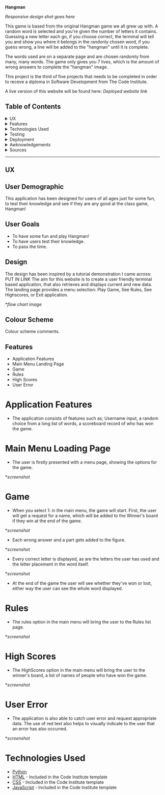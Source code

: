 **Hangman**

*Responsive design shot goes here*

This game is based from the original Hangman game we all grew up with. A random word is selected and you're given the number of letters it contains. Guessing a new letter each go, if you choose correct, the terminal will tell you and show you where it belongs in the randonly chosen word, if you guess wrong, a line will be added to the "hangman" until it is complete.

The words used are on a separate page and are chosen randomly from many, many words. The game only gives you 7 lives, which is the amount of wrong answers to complete the "hangman" image. 

This project is the third of five projects that needs to be completed in order to receve a diploma in Software Development from The Code Institute.

A live version of this website will be found here: *Deployed website link*


## Table of Contents ##
<details><summary>UX</summary>

- [User Demographic](#user-demographic "User Demographic")
- [User Goals](#user-goals "User Goals")
- [Design](#design "Design")
- [Colour Scheme](#colour-scheme "Colour Scheme")

</details>

<details><summary>Features</summary>

- [Application Features](#application_features "Application Features")
- [Main Menu Landing Page](#main_menu_landing_page "Main Menu Landing Page")
- [Word Page](#word_page "Word Page")
- [Rules Page](#rules_page "Rules Page")
- [High Scores](#high_scores "High Scores")
- [User Error](#user_error "User Error")

</details>

<details><summary>Technologies Used</summary>

- [Languages Used](#languages_used "Languages Used")
- [Python Libraries and API](#python_libraries_and_api "Python Libraries and API")
- [Storing Data](#storing_data "Storing Data")

</details>

<details><summary>Testing</summary>

  - [Validator testing](#validator-testing "Validator Testing")
  - [Testing and bugs](#testing-and-bugs "Testing and bugs")


</details>

<details><summary>Deployment</summary>

  - [Deployment](#deployment "Deployment")

</details>

<details><summary>Awknowledgements</summary>

- [Acknowledgements](#acknowledgements "Acknowledgements")

</details>

<details><summary>Sources</summary>

- [Sources](#sources "Sources")

</details>

------------------------------------------------------------------------------------------------------------

## UX 

## User Demographic
 This application has been designed for users of all ages just for some fun, to test their knowledge and see if they are any good at the class game, Hangman!
 
 ## User Goals
 * To have some fun and play Hangman!
 * To have users test their knowledge.
 * To pass the time.

 ## Design 
The design has been inspired by a tutorial demonstration I came across: PUT IN LINK
The aim for this website is to create a user friendly terminal based application, that also retrieves and displays current and new data. The landing page provides a menu selection: Play Game, See Rules, See Highscores, or Exit application.

**flow chart image*

## Colour Scheme
  Colour scheme comments.

## Features

- Application Features
- Main Menu Landing Page
- Game
- Rules
- High Scores
- User Error

# Application Features

- The application consists of features such as; Username input, a random choice from a long list of words, a scoreboard record of who has won the game.

# Main Menu Loading Page

- The user is firstly presented with a menu page, showing the options for the game.

**screenshot*

# Game

- When you select 1: in the main menu, the game will start. First, the user will get a request for a name, which will be added to the Winner's board if they win at the end of the game. 

**screenshot*

- Each wrong answer and a part gets added to the figure.

**screenshot*

- Every correct letter is displayed, as are the letters the user has used and the letter placement in the word itself.

**screenshot*

- At the end of the game the user will see whether they've won or lost, either way the user can see the whole word displayed.

# Rules

- The rules option in the main menu will bring the user to the Rules list page.

**screenshot*

# High Scores

- The HighScores option in the main menu will bring the user to the winner's board, a list of names of people who have won the game.

**screenshot*

# User Error 

- The application is also able to catch user error and request appropriate data. The use of red text also helps to visually indicate to the user that an error has also occurred.

**screenshot*

# Technologies Used 

* [Python](https://www.python.org/)
* [HTML](https://html.com/) - Included in the Code Institute template
* [CSS](https://en.wikipedia.org/wiki/CSS) - Included in the Code Institute template
* [JavaScript](https://www.javascript.com/) - Included in the Code Institute template


